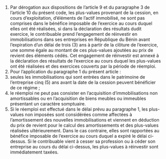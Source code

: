 1) Par dérogation aux dispositions de l’article 9 et du paragraphe 3 de l’article 10 du présent code, les plus-values provenant de la cession, en cours d’exploitation, d’éléments de l’actif immobilisé, ne sont pas comprises dans le bénéfice imposable de l’exercice au cours duquel elles ont été réalisées, si dans la déclaration des résultats dudit exercice, le contribuable prend l’engagement de réinvestir en immobilisations dans ses entreprises en République du Bénin avant l’expiration d’un délai de trois (3) ans à partir de la clôture de l’exercice, une somme égale au montant de ces plus-values ajoutées au prix de revient des éléments cédés.
Cet engagement de réinvestir est annexé à la déclaration des résultats de l’exercice au cours duquel les plus-values ont été réalisées et des exercices couverts par la période de réemploi.
2) Pour l’application du paragraphe 1 du présent article :
1) seules les immobilisations qui sont entrées dans le patrimoine de l’entreprise cinq (5) ans avant la date de la cession peuvent bénéficier de ce régime ;
2) le  réemploi  ne  peut  pas  consister  en  l’acquisition  d’immobilisations  non
amortissables ou en l’acquisition de biens meubles ou immeubles présentant un caractère somptuaire.
3) Si le réemploi est effectué dans le délai prévu au paragraphe 1, les plus-values non
imposées  sont  considérées  comme  affectées  à  l’amortissement  des  nouvelles immobilisations  et  viennent  en  déduction  du  prix  de  revient  pour  le  calcul  des amortissements et des plus-values réalisées ultérieurement. Dans le cas contraire, elles sont rapportées au bénéfice imposable de l’exercice au cours duquel a expiré le délai ci- dessus.
Si le contribuable vient à cesser sa profession ou à céder son entreprise au cours du délai ci-dessus, les plus-values à réinvestir sont immédiatement taxées.